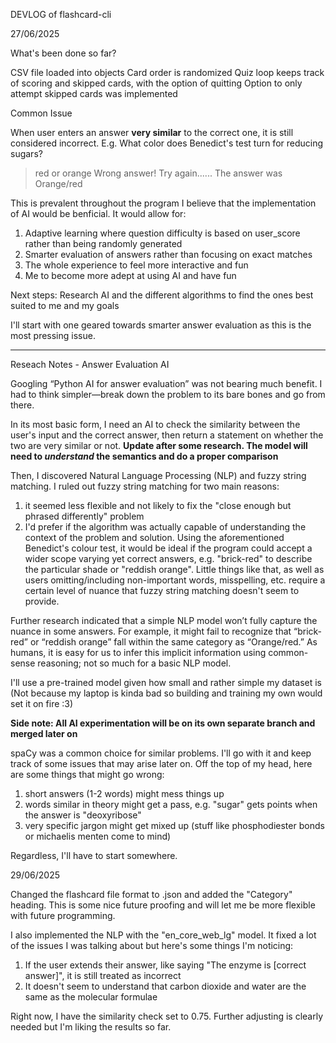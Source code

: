 DEVLOG of flashcard-cli

27/06/2025

What's been done so far?

CSV file loaded into objects
Card order is randomized
Quiz loop keeps track of scoring and skipped cards, with the option of quitting
Option to only attempt skipped cards was implemented

Common Issue

When user enters an answer **very similar** to the correct one, it is still considered incorrect.
E.g. What color does Benedict's test turn for reducing sugars?
>red or orange
Wrong answer! Try again......
The answer was Orange/red

This is prevalent throughout the program I believe that the implementation of AI would be benficial.
It would allow for:
1) Adaptive learning where question difficulty is based on user_score rather than being randomly generated
2) Smarter evaluation of answers rather than focusing on exact matches
3) The whole experience to feel more interactive and fun
4) Me to become more adept at using AI and have fun

Next steps:
Research AI and the different algorithms to find the ones best suited to me and my goals 

I'll start with one geared towards smarter answer evaluation as this is the most pressing issue.


******

Reseach Notes - Answer Evaluation AI

Googling “Python AI for answer evaluation” was not bearing much benefit. I had to think simpler—break down the problem to its bare bones and go from there.

In its most basic form, I need an AI to check the similarity between the user's input and the correct answer, then return a statement on whether the two are very similar or not. **Update after some research. The model will need to *understand* the semantics and do a proper comparison**

Then, I discovered Natural Language Processing (NLP) and fuzzy string matching.
I ruled out fuzzy string matching for two main reasons:
1) it seemed less flexible and not likely to fix the "close enough but phrased differently" problem
2) I'd prefer if the algorithm was actually capable of understanding the context of the problem and solution. Using the aforementioned Benedict's colour test, it would be ideal if the program could accept a wider scope varying yet correct answers, e.g. "brick-red" to describe the particular shade or "reddish orange". Little things like that, as well as users omitting/including non-important words, misspelling, etc. require a certain level of nuance that fuzzy string matching doesn't seem to provide.
   
Further research indicated that a simple NLP model won’t fully capture the nuance in some answers. For example, it might fail to recognize that “brick-red” or “reddish orange” fall within the same category as “Orange/red.” As humans, it is easy for us to infer this implicit information using common-sense reasoning; not so much for a basic NLP model.

I'll use a pre-trained model given how small and rather simple my dataset is (Not because my laptop is kinda bad so building and training my own would set it on fire :3)

**Side note: All AI experimentation will be on its own separate branch and merged later on**

spaCy was a common choice for similar problems. I'll go with it and keep track of some issues that may arise later on. Off the top of my head, here are some things that might go wrong:
1) short answers (1-2 words) might mess things up
2) words similar in theory might get a pass, e.g. "sugar" gets points when the answer is "deoxyribose"
3) very specific jargon might get mixed up (stuff like phosphodiester bonds or michaelis menten come to mind)

Regardless, I'll have to start somewhere.


29/06/2025

Changed the flashcard file format to .json and added the "Category" heading. This is some nice future proofing and will let me be more flexible with future programming. 

I also implemented the NLP with the "en_core_web_lg" model. It fixed a lot of the issues I was talking about but here's some things I'm noticing:
1) If the user extends their answer, like saying "The enzyme is [correct answer]", it is still treated as incorrect
2) It doesn't seem to understand that carbon dioxide and water are the same as the molecular formulae

Right now, I have the similarity check set to 0.75. Further adjusting is clearly needed but I'm liking the results so far.
